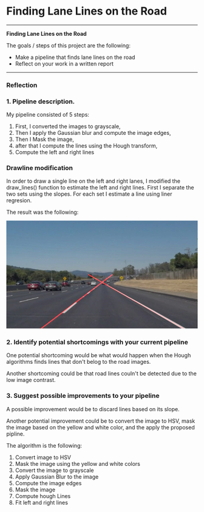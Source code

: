 # **Finding Lane Lines on the Road** 

---

**Finding Lane Lines on the Road**

The goals / steps of this project are the following:
* Make a pipeline that finds lane lines on the road
* Reflect on your work in a written report


[//]: # (Image References)

[image1]: ./test_images_output/solidWhiteCurve.jpg "Grayscale"

---

### Reflection

### 1. Pipeline description. 

My pipeline consisted of 5 steps: 

1) First, I converted the images to grayscale, 
2) Then I apply the Gaussian blur and compute the image edges, 
3) Then I Mask the image, 
4) after that I compute the lines using the Hough transform, 
5) Compute the left and right lines

### Drawline modification

In order to draw a single line on the left and right lanes, I modified the draw_lines() function to estimate the left and right lines. First I separate the two sets using the slopes. For each set I estimate a line using liner regresion.

The result was the following:

![alt text][image1]

### 2. Identify potential shortcomings with your current pipeline

One potential shortcoming would be what would happen when the Hough algorithms finds lines that don't belog to the road images.

Another shortcoming could be that road lines couln't be detected due to the low image contrast.


### 3. Suggest possible improvements to your pipeline

A possible improvement would be to discard lines based on its slope.

Another potential improvement could be to convert the image to HSV, mask the image based on the yellow and white color, and the apply the proposed pipline.

The algorithm is the following:

1) Convert image to HSV
2) Mask the image using the yellow and white colors
3) Convert the image to grayscale
4) Apply Gaussian Blur to the image
5) Compute the image edges
6) Mask the image
7) Compute hough Lines
8) Fit left and right lines

